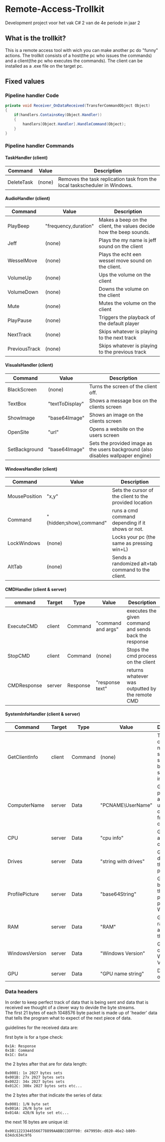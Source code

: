 # Remote-Access-Trollkit
Development project voor het vak C# 2 van de 4e periode in jaar 2

## What is the trollkit?
This is a remote access tool with wich you can make another pc do "funny" actions.
The trollkit consists of a host(the pc who issues the commands) and a client(the pc who executes the commands).
The client can be installed as a .exe file on the target pc.

## Fixed values

### Pipeline handler Code
```csharp
private void Receiver_OnDataReceived(TransferCommandObject Object)
{
	if(handlers.ContainsKey(Object.Handler))
	{
		handlers[Object.Handler].HandleCommand(Object);
	}
}
```

### Pipeline handler Commands

#### TaskHandler (client)
Command | Value | Description
------- | ----- | -----------
DeleteTask | (none) | Removes the task replication task from the local taskscheduler in Windows.

#### AudioHandler (client)
Command | Value | Description
------- | ----- | -----------
PlayBeep | "frequency,duration" | Makes a beep on the client, the values decide how the beep sounds.
Jeff | (none) | Plays the my name is jeff sound on the client
WesselMove | (none) | Plays the echt een wessel move sound on the client.
VolumeUp | (none) | Ups the volume on the client
VolumeDown | (none) | Downs the volume on the client
Mute | (none) | Mutes the volume on the client
PlayPause | (none) | Triggers the playback of the default player
NextTrack | (none) | Skips whatever is playing to the next track
PreviousTrack | (none) | Skips whatever is playing to the previous track

#### VisualsHandler (client)
Command | Value | Description
------- | ----- | -----------
BlackScreen | (none) | Turns the screen of the client off.
TextBox | "textToDisplay" | Shows a message box on the clients screen
ShowImage | "base64Image" | Shows an image on the clients screen
OpenSite | "url" | Opens a website on the users screen
SetBackground | "base64Image" | Sets the provided image as the users background (also disables wallpaper engine)

#### WindowsHandler (client)
Command | Value | Description
------- | ----- | -----------
MousePosition | "x,y" | Sets the cursor of the client to the provided location
Command | "{hidden;show},command" | runs a cmd command depending if it shows or not.
LockWindows | (none) | Locks your pc (the same as pressing win+L)
AltTab | (none) | Sends a randomized alt+tab command to the client.


#### CMDHandler (client & server)
ommand | Target | Type | Value | Description
------- | ------ | ---- | ----- | -----------
ExecuteCMD | client | Command | "command and args" | executes the given command and sends back the response
StopCMD | client | Command | (none) | Stops the cmd process on the client
CMDResponse | server | Response | "response text" | returns whatever was outputted by the remote CMD

#### SystemInfoHandler (client & server)
Command | Target | Type | Value | Description
------- | ------ | ---- | ----- | -----------
GetClientInfo | client | Command | (none) | Tells the client that it needs to start sending back its system info.
ComputerName | server | Data | "PCNAME\UserName" | Gets the pcname and username combo from the client.
CPU | server | Data | "cpu info" | Gets info about the clients CPU
Drives | server | Data | "string with drives" | Gets all the drives on the client pc
ProfilePicture | server | Data | "base64String" | Gets the base64 of the users profile picture in Windows.
RAM | server | Data | "RAM" | Gets the ram thats available in the system
WindowsVersion | server | Data | "Windows Version" | Gets the clients Windows Version
GPU | server | Data | "GPU name string" | Description of the gpu

### Data headers
In order to keep perfect track of data that is being sent and data that is received we thought of a clever way to devide the byte streams.  
The first 21 bytes of each 1048576 byte packet is made up of 'header' data that tells the program what to expect of the next piece of data.

guidelines for the received data are:

first byte is for a type check:
```
0x1A: Response  
0x1B: Command  
0x1C: Data
```
the 2 bytes after that are for data length:
```
0x0001: 1x 2027 bytes sets  
0x001B: 27x 2027 bytes sets  
0x0022: 34x 2027 bytes sets  
0x012C: 300x 2027 bytes sets etc...  
```
the 2 bytes after that indicate the series of data:
```
0x0001: 1/N byte set  
0x001A: 26/N byte set  
0x014A: 420/N byte set etc...  
```
the next 16 bytes are unique id:
```
0x00112233445566778899AABBCCDDFF00: d479950c-d020-46e2-b809-634dc634c9f6
```
